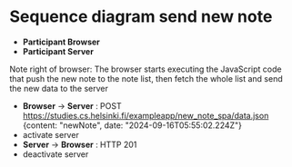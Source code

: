 # Sequence diagram send new note
* __Participant Browser__
* __Participant Server__

Note right of browser: The browser starts executing the JavaScript code that push the new note to the note list, then fetch the whole list and send the new data to the server

- __Browser__ &rarr; __Server__ : POST https://studies.cs.helsinki.fi/exampleapp/new_note_spa/data.json {content: "newNote", date: "2024-09-16T05:55:02.224Z"}
- activate server 
-  __Server__ &rarr; __Browser__ : HTTP 201
- deactivate server



